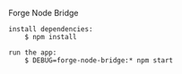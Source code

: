 Forge Node Bridge


```
install dependencies:
	$ npm install

run the app:
	$ DEBUG=forge-node-bridge:* npm start
```

